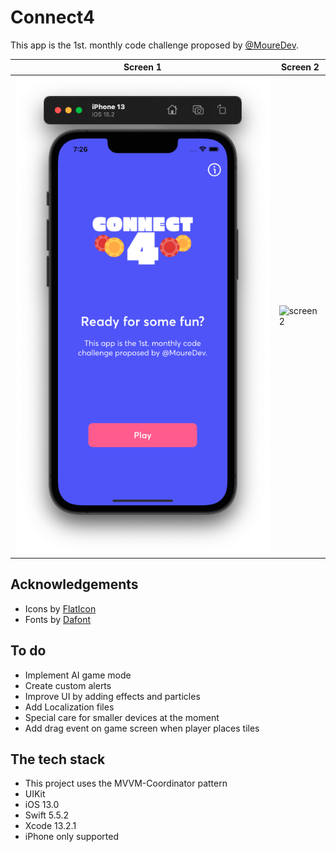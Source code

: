 
# Connect4

This app is the 1st. monthly code challenge proposed by [@MoureDev](https://github.com/mouredev).

Screen 1 | Screen 2
--- | ---
![screen1](https://github.com/cristhianleonli/connect4/blob/main/screenshots/screen_1.png) | ![screen2](https://github.com/cristhianleonli/codeland/blob/main/screenshots/screen_2.png)

## Acknowledgements
- Icons by [FlatIcon](https://www.flaticon.com/)
- Fonts by [Dafont](https://www.dafont.com/es/)

## To do

- Implement AI game mode
- Create custom alerts
- Improve UI by adding effects and particles
- Add Localization files
- Special care for smaller devices at the moment
- Add drag event on game screen when player places tiles

## The tech stack
- This project uses the MVVM-Coordinator pattern
- UIKit
- iOS 13.0
- Swift 5.5.2
- Xcode 13.2.1
- iPhone only supported
